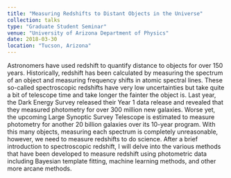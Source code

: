 ```yaml
---
title: "Measuring Redshifts to Distant Objects in the Universe"
collection: talks
type: "Graduate Student Seminar"
venue: "University of Arizona Department of Physics"
date: 2018-03-30
location: "Tucson, Arizona"
---
```

Astronomers have used redshift to quantify distance to objects for over 150 years. Historically, redshift has been calculated by measuring the spectrum of an object and measuring frequency shifts in atomic spectral lines. These so-called spectroscopic redshifts have very low uncertainties but take quite a bit of telescope time and take longer the fainter the object is. Last year, the Dark Energy Survey released their Year 1 data release and revealed that they measured photometry for over 300 million new galaxies. Worse yet, the upcoming Large Synoptic Survey Telescope is estimated to measure photometry for another 20 billion galaxies over its 10-year program. With this many objects, measuring each spectrum is completely unreasonable, however, we need to measure redshifts to do science. After a brief introduction to spectroscopic redshift, I will delve into the various methods that have been developed to measure redshift using photometric data including Bayesian template fitting, machine learning methods, and other more arcane methods.
